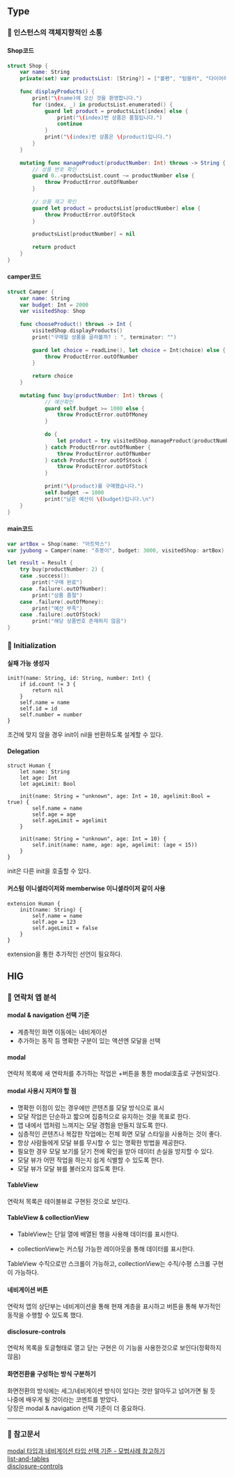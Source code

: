 ## Type


### 🔎 인스턴스의 객체지향적인 소통

#### Shop코드
```swift
struct Shop {
    var name: String
    private(set) var productsList: [String?] = ["볼펜", "텀블러", "다이어리", "에코백", "머그컵", "후드집업"]
    
    func displayProducts() {
        print("\(name)에 오신 것을 환영합니다.")
        for (index, _) in productsList.enumerated() {
            guard let product = productsList[index] else {
                print("\(index)번 상품은 품절입니다.")
                continue
            }
            print("\(index)번 상품은 \(product)입니다.")
        }
    }
    
    mutating func manageProduct(productNumber: Int) throws -> String {
        // 상품 번호 확인
        guard 0..<productsList.count ~= productNumber else {
            throw ProductError.outOfNumber
        }
        
        // 상품 재고 확인
        guard let product = productsList[productNumber] else {
            throw ProductError.outOfStock
        } 
        
        productsList[productNumber] = nil
        
        return product
    }
}
```

#### camper코드

```swift
struct Camper {
    var name: String
    var budget: Int = 2000
    var visitedShop: Shop
    
    func chooseProduct() throws -> Int {
        visitedShop.displayProducts()
        print("구매할 상품을 골라볼까? : ", terminator: "")
        
        guard let choice = readLine(), let choice = Int(choice) else {
            throw ProductError.outOfNumber
        }
        
        return choice
    }
    
    mutating func buy(productNumber: Int) throws {
            // 예산확인
            guard self.budget >= 1000 else {
                throw ProductError.outOfMoney
            }
            
            do {
                let product = try visitedShop.manageProduct(productNumber: productNumber)
            } catch ProductError.outOfNumber {
                throw ProductError.outOfNumber
            } catch ProductError.outOfStock {
                throw ProductError.outOfStock
            }
        
            print("\(product)를 구매했습니다.")
            self.budget -= 1000
            print("남은 예산이 \(budget)입니다.\n")
    }
}
```


#### main코드

```swift
var artBox = Shop(name: "아트박스")
var jyubong = Camper(name: "쥬봉이", budget: 3000, visitedShop: artBox)

let result = Result {
    try buy(productNumber: 2) {
    case .success():
        print("구매 완료")
    case .failure(.outOfNumber):
        print("상품 품절")
    case .failure(.outOfMoney):
        print("예산 부족")
    case .failure(.outOfStock)
        print("해당 상품번호 존재하지 않음")
}
```

### 🔎 Initialization

#### 실패 가능 생성자
```swift=
init?(name: String, id: String, number: Int) {
    if id.count != 3 {
        return nil
    }
    self.name = name
    self.id = id
    self.number = number
}
```
조건에 맞지 않을 경우 init이 nil을 반환하도록 설계할 수 있다.

#### Delegation
```swift=
struct Human {
    let name: String
    let age: Int
    let ageLimit: Bool
    
    init(name: String = "unknown", age: Int = 10, agelimit:Bool = true) {
        self.name = name
        self.age = age
        self.ageLimit = agelimit
    }

    init(name: String = "unknown", age: Int = 10) {
        self.init(name: name, age: age, agelimit: (age < 15))
    }
}
```
init은 다른 init을 호출할 수 있다.  

#### 커스텀 이니셜라이저와 memberwise 이니셜라이저 같이 사용
```swift=
extension Human {
    init(name: String) {
        self.name = name
        self.age = 123
        self.ageLimit = false
    }
}
```
extension을 통한 추가적인 선언이 필요하다.


## HIG
  
### 🔎 연락처 앱 분석

#### modal & navigation 선택 기준
- 계층적인 화면 이동에는 네비게이션
- 추가하는 동작 등 명확한 구분이 있는 액션엔 모달을 선택

#### modal
연락처 목록에 새 연락처를 추가하는 작업은 +버튼을 통한 modal호출로 구현되었다.

#### modal 사용시 지켜야 할 점

- 명확한 이점이 있는 경우에만 콘텐츠를 모달 방식으로 표시
- 모달 작업은 단순하고 짧으며 집중적으로 유지하는 것을 목표로 한다.
- 앱 내에서 앱처럼 느껴지는 모달 경험을 만들지 않도록 한다.
- 심층적인 콘텐츠나 복잡한 작업에는 전체 화면 모달 스타일을 사용하는 것이 좋다.
- 항상 사람들에게 모달 뷰를 무시할 수 있는 명확한 방법을 제공한다.
- 필요한 경우 모달 보기를 닫기 전에 확인을 받아 데이터 손실을 방지할 수 있다.
- 모달 뷰가 어떤 작업을 하는지 쉽게 식별할 수 있도록 한다.
- 모달 뷰가 모달 뷰를 불러오지 않도록 한다.

#### TableView
연락처 목록은 테이블뷰로 구현된 것으로 보인다.

#### TableView & collectionView
- TableView는 단일 열에 배열된 행을 사용해 데이터를 표시한다.

- collectionView는 커스텀 가능한 레이아웃을 통해 데이터를 표시한다.

TableView 수직으로만 스크롤이 가능하고, collectionView는 수직/수평 스크롤 구현이 가능하다.


#### 네비게이션 버튼
연락처 앱의 상단부는 네비게이션을 통해 현재 계층을 표시하고 버튼을 통해 부가적인 동작을 수행할 수 있도록 했다.

#### disclosure-controls
연락처 목록을 토글형태로 열고 닫는 구현은 이 기능을 사용한것으로 보인다(정확하지 않음)

#### 화면전환을 구성하는 방식 구분하기
화면전환의 방식에는 세그/네비게이션 방식이 있다는 것만 알아두고 넘어가면 될 듯  
나중에 배우게 될 것이라는 코멘트를 받았다.  
당장은 modal & navigation 선택 기준이 더 중요하다.  

---
### 🔎 참고문서
[modal 타입과 네비게이션 타입 선택 기준 - 모범사례 참고하기](https://developer.apple.com/design/human-interface-guidelines/modality)  
[list-and-tables](https://developer.apple.com/design/human-interface-guidelines/lists-and-tables)  
[disclosure-controls](https://developer.apple.com/design/human-interface-guidelines/disclosure-controls)  


